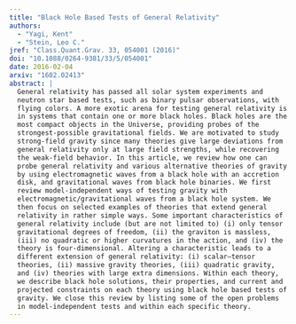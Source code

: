 ```yaml
---
title: "Black Hole Based Tests of General Relativity"
authors:
  - "Yagi, Kent"
  - "Stein, Leo C."
jref: "Class.Quant.Grav. 33, 054001 (2016)"
doi: "10.1088/0264-9381/33/5/054001"
date: 2016-02-04
arxiv: "1602.02413"
abstract: |
  General relativity has passed all solar system experiments and
  neutron star based tests, such as binary pulsar observations, with
  flying colors. A more exotic arena for testing general relativity is
  in systems that contain one or more black holes. Black holes are the
  most compact objects in the Universe, providing probes of the
  strongest-possible gravitational fields. We are motivated to study
  strong-field gravity since many theories give large deviations from
  general relativity only at large field strengths, while recovering
  the weak-field behavior. In this article, we review how one can
  probe general relativity and various alternative theories of gravity
  by using electromagnetic waves from a black hole with an accretion
  disk, and gravitational waves from black hole binaries. We first
  review model-independent ways of testing gravity with
  electromagnetic/gravitational waves from a black hole system. We
  then focus on selected examples of theories that extend general
  relativity in rather simple ways. Some important characteristics of
  general relativity include (but are not limited to) (i) only tensor
  gravitational degrees of freedom, (ii) the graviton is massless,
  (iii) no quadratic or higher curvatures in the action, and (iv) the
  theory is four-dimensional. Altering a characteristic leads to a
  different extension of general relativity: (i) scalar–tensor
  theories, (ii) massive gravity theories, (iii) quadratic gravity,
  and (iv) theories with large extra dimensions. Within each theory,
  we describe black hole solutions, their properties, and current and
  projected constraints on each theory using black hole based tests of
  gravity. We close this review by listing some of the open problems
  in model-independent tests and within each specific theory.
---
```

